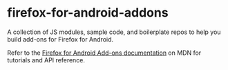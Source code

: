 firefox-for-android-addons
==========================

A collection of JS modules, sample code, and boilerplate repos to help you build add-ons for Firefox for Android.

Refer to the [Firefox for Android Add-ons documentation](https://developer.mozilla.org/en-US/Add-ons/Firefox_for_Android) on MDN for tutorials and API reference.
